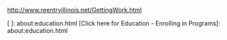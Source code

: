 http://www.reentryillinois.net/GettingWork.html

[Click here for Employment - Finding a Job]: about:employment.html
[ ]: about:education.html
[Click here for Education - Enrolling in&nbsp;Programs]: about:education.html
